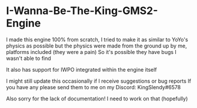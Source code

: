 # I-Wanna-Be-The-King-GMS2-Engine


I made this engine 100% from scratch, I tried to make it as similar to YoYo's physics as possible but
the physics were made from the ground up by me, platforms included (they were a pain)
So it's possible they have bugs I wasn't able to find

It also has support for IWPO integrated within the engine itself

I might still update this occasionally if I receive suggestions or bug reports
If you have any please send them to me on my Discord: KingSlendy#6578

Also sorry for the lack of documentation! I need to work on that (hopefully)